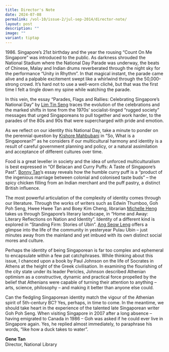 ```yaml
---
title: Director's Note
date: 2024-07-08
permalink: /vol-10/issue-2/jul-sep-2014/director-note/
layout: post
description: ""
image: ""
variant: tiptap
---
```

<p>1986. Singapore’s 21st birthday and the year the rousing “Count On Me Singapore” was introduced to the public. As darkness shrouded the National Stadium where the National Day Parade was underway, the beats of Chinese, Malay and Indian drums reverberated through the night sky for the performance “Unity in Rhythm”. In that magical instant, the parade came alive and a palpable excitement swept like a whirlwind through the 50,000-strong crowd. It’s hard not to use a well-worn cliché, but that was the first time I felt a tingle down my spine while watching the parade.</p>

In this vein, the essay “Parades, Flags and Rallies: Celebrating Singapore’s National Day” by [Lim Tin Seng](/vol-10/issue-2/jul-sep-2014/singapore-national-day-parades) traces the evolution of the celebrations and the marked shifts in tone from the 1970s’ socialist-tinged “rugged society” messages that urged Singaporeans to pull together and work harder, to the parades of the 80s and 90s that were supercharged with pride and emotion.

As we reflect on our identity this National Day, take a minute to ponder on the perennial question by [Kishore Mahbubani](/vol-10/issue-2/jul-sep-2014/singapore-identity-kishore-mahbubani) in “So, What is a Singaporean?” as he considers if our multicultural harmony and identity is a result of careful government planning and policy, or a natural assimilation and acceptance of different cultures over time.

Food is a great leveller in society and the idea of unforced multiculturalism is best expressed in “Of Belacan and Curry Puffs: A Taste of Singapore’s Past”. [Bonny Tan](/vol-10/issue-2/jul-sep-2014/belachan-curry-puff-singapore-food-heritage)’s essay reveals how the humble curry puff is a “product of the ingenious marriage between colonial and colonised taste buds” – the spicy chicken filling from an Indian merchant and the puff pastry, a distinct British influence.

The most powerful articulation of the complexity of identity comes through our literature. Through the works of writers such as Edwin Thumboo, Goh Poh Seng, Hwee Hwee Tan and Boey Kim Cheng, librarian [Michelle Heng](/vol-10/issue-2/jul-sep-2014/singapore-literature-identity-history) takes us through Singapore’s literary landscape, in “Home and Away: Literary Reflections on Nation and Identity”. Identity of a different kind is explored in “Standing Firm: Stories of Ubin”. [Ang Seow Leng](/vol-10/issue-2/jul-sep-2014/stories-of-ubin) offers a glimpse into the life of the community in yesteryear Pulau Ubin – just minutes away from the mainland and yet imbued with its own distinct social mores and culture.

Perhaps the identity of being Singaporean is far too complex and ephemeral to encapsulate within a few pat catchphrases. While thinking about this issue, I chanced upon a book by Paul Johnson on the life of Socrates in Athens at the height of the Greek civilisation. In examining the flourishing of the city state under its leader Pericles, Johnson described Athenian optimism as a constructive, dynamic and practical force propelled by the belief that Athenians were capable of turning their attention to anything – arts, science, philosophy – and making it better than anyone else could.

Can the fledgling Singaporean identity match the vigour of the Athenian spirit of 5th-century BC? Yes, perhaps, in time to come. In the meantime, we should take heart in the experience of the talented late Singaporean writer Goh Poh Seng. When visiting Singapore in 2007 after a long absence – having emigrated to Canada in 1986 – Goh was asked if he could ever live in Singapore again. Yes, he replied almost immediately, to paraphrase his words, “like how a duck takes to water”.

<b>Gene Tan</b><br>
Director, National Library